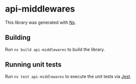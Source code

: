 # api-middlewares

This library was generated with [Nx](https://nx.dev).

## Building

Run `nx build api-middlewares` to build the library.

## Running unit tests

Run `nx test api-middlewares` to execute the unit tests via [Jest](https://jestjs.io).
